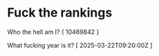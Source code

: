 # Fuck the rankings

Who the hell am I?
{ 10469842 }

What fucking year is it?
[ 2025-03-22T09:20:00Z ]
